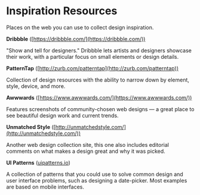 # Inspiration Resources

Places on the web you can use to collect design inspiration.

**Dribbble** ([https://dribbble.com/](https://dribbble.com/))

"Show and tell for designers." Dribbble lets artists and designers showcase their work, with a particular focus on small elements or design details.

**PatternTap** ([http://zurb.com/patterntap](http://zurb.com/patterntap))

Collection of design resources with the ability to narrow down by element, style, device, and more.

**Awwwards** ([https://www.awwwards.com/](https://www.awwwards.com/))

Features screenshots of community-chosen web designs — a great place to see beautiful design work and current trends.

**Unmatched Style** ([http://unmatchedstyle.com/](http://unmatchedstyle.com/))

Another web design collection site, this one also includes editorial comments on what makes a design great and why it was picked.

**UI Patterns** ([uipatterns.io](http://uipatterns.io))

A collection of patterns that you could use to solve common design and user interface problems, such as designing a date-picker. Most examples are based on mobile interfaces. 
